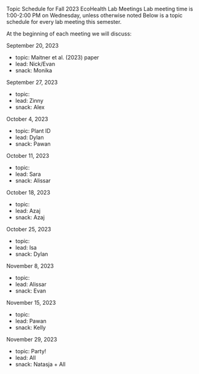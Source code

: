Topic Schedule for Fall 2023 EcoHealth Lab Meetings
Lab meeting time is 1:00-2:00 PM on Wednesday, unless otherwise noted
Below is a topic schedule for every lab meeting this semester.

At the beginning of each meeting we will discuss:

September 20, 2023
- topic: Maitner et al. (2023) paper
- lead: Nick/Evan
- snack: Monika

September 27, 2023
- topic:
- lead: Zinny
- snack: Alex

October 4, 2023
- topic: Plant ID
- lead: Dylan
- snack: Pawan

October 11, 2023
- topic: 
- lead: Sara
- snack: Alissar

October 18, 2023
- topic: 
- lead: Azaj
- snack: Azaj

October 25, 2023
- topic: 
- lead: Isa
- snack: Dylan

November 8, 2023
- topic: 
- lead: Alissar
- snack: Evan

November 15, 2023
- topic:
- lead: Pawan
- snack: Kelly

November 29, 2023
- topic: Party!
- lead: All
- snack: Natasja + All
